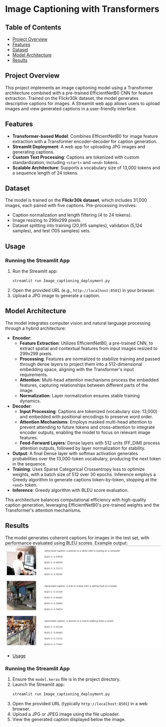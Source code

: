 # Image Captioning with Transformers

## Table of Contents
- [Project Overview](#project-overview)
- [Features](#features)
- [Dataset](#dataset)
- [Model Architecture](#model-architecture)
- [Results](#results)

## Project Overview
This project implements an image captioning model using a Transformer architecture combined with a pre-trained EfficientNetB0 CNN for feature extraction. Trained on the Flickr30k dataset, the model generates descriptive captions for images. A Streamlit web app allows users to upload images and view generated captions in a user-friendly interface.

## Features
- **Transformer-based Model**: Combines EfficientNetB0 for image feature extraction with a Transformer encoder-decoder for caption generation.
- **Streamlit Deployment**: A web app for uploading JPG images and generating captions.
- **Custom Text Processing**: Captions are tokenized with custom standardization, including `<start>` and `<end>` tokens.
- **Scalable Architecture**: Supports a vocabulary size of 13,000 tokens and a sequence length of 24 tokens.

## Dataset
The model is trained on the **Flickr30k dataset**, which includes 31,000 images, each paired with five captions. Pre-processing involves:
- Caption normalization and length filtering (4 to 24 tokens).
- Image resizing to 299x299 pixels.
- Dataset splitting into training (20,915 samples), validation (5,124 samples), and test (105 samples) sets.

## Usage
### Running the Streamlit App
1. Run the Streamlit app:
   ```bash
   streamlit run Image_captioning_deployment.py
   ```
2. Open the provided URL (e.g., `http://localhost:8501`) in your browser.
3. Upload a JPG image to generate a caption.


## Model Architecture
The model integrates computer vision and natural language processing through a hybrid architecture:
- **Encoder**:
  - **Feature Extraction**: Utilizes EfficientNetB0, a pre-trained CNN, to extract spatial and contextual features from input images resized to 299x299 pixels.
  - **Processing**: Features are normalized to stabilize training and passed through dense layers to project them into a 512-dimensional embedding space, aligning with the Transformer's input requirements.
  - **Attention**: Multi-head attention mechanisms process the embedded features, capturing relationships between different parts of the image.
  - **Normalization**: Layer normalization ensures stable training dynamics.
- **Decoder**:
  - **Input Processing**: Captions are tokenized (vocabulary size: 13,000) and embedded with positional encodings to preserve word order.
  - **Attention Mechanisms**: Employs masked multi-head attention to prevent attending to future tokens and cross-attention to integrate encoder outputs, enabling the model to focus on relevant image features.
  - **Feed-Forward Layers**: Dense layers with 512 units (FF_DIM) process attention outputs, followed by layer normalization for stability.
- **Output**: A final Dense layer with softmax activation generates probabilities over the 13,000-token vocabulary, producing the next token in the sequence.
- **Training**: Uses Sparse Categorical Crossentropy loss to optimize weights, with a batch size of 512 over 30 epochs. Inference employs a Greedy algorithm to generate captions token-by-token, stopping at the `<end>` token.
- **Inference**: Greedy algorithm with BLEU score evaluation.

This architecture balances computational efficiency with high-quality caption generation, leveraging EfficientNetB0's pre-trained weights and the Transformer's attention mechanisms.

## Results
The model generates coherent captions for images in the test set, with performance evaluated using BLEU scores. Example output:
![Web App Screenshot](https://github.com/NedaaElsherbini/Image-Captioning-using-Transformers/blob/main/Sample-results.png)

- [Usage](#usage)
### Running the Streamlit App
1. Ensure the `model.keras` file is in the project directory.
2. Launch the Streamlit app:
   ```bash
   streamlit run Image_captioning_deployment.py
   ```
3. Open the provided URL (typically `http://localhost:8501`) in a web browser.
4. Upload a JPG or JPEG image using the file uploader.
5. View the generated caption displayed below the image.

